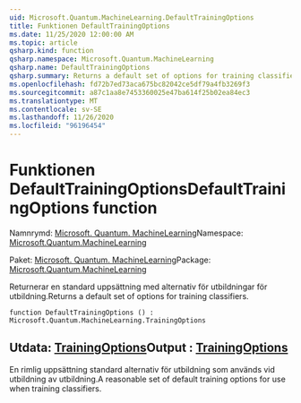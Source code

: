 ```yaml
---
uid: Microsoft.Quantum.MachineLearning.DefaultTrainingOptions
title: Funktionen DefaultTrainingOptions
ms.date: 11/25/2020 12:00:00 AM
ms.topic: article
qsharp.kind: function
qsharp.namespace: Microsoft.Quantum.MachineLearning
qsharp.name: DefaultTrainingOptions
qsharp.summary: Returns a default set of options for training classifiers.
ms.openlocfilehash: fd72b7ed73aca675bc82042ce5df79a4fb3269f3
ms.sourcegitcommit: a87c1aa8e7453360025e47ba614f25b02ea84ec3
ms.translationtype: MT
ms.contentlocale: sv-SE
ms.lasthandoff: 11/26/2020
ms.locfileid: "96196454"
---
```

# <a name="defaulttrainingoptions-function"></a><span data-ttu-id="7a160-102">Funktionen DefaultTrainingOptions</span><span class="sxs-lookup"><span data-stu-id="7a160-102">DefaultTrainingOptions function</span></span>

<span data-ttu-id="7a160-103">Namnrymd: [Microsoft. Quantum. MachineLearning](xref:Microsoft.Quantum.MachineLearning)</span><span class="sxs-lookup"><span data-stu-id="7a160-103">Namespace: [Microsoft.Quantum.MachineLearning](xref:Microsoft.Quantum.MachineLearning)</span></span>

<span data-ttu-id="7a160-104">Paket: [Microsoft. Quantum. MachineLearning](https://nuget.org/packages/Microsoft.Quantum.MachineLearning)</span><span class="sxs-lookup"><span data-stu-id="7a160-104">Package: [Microsoft.Quantum.MachineLearning](https://nuget.org/packages/Microsoft.Quantum.MachineLearning)</span></span>


<span data-ttu-id="7a160-105">Returnerar en standard uppsättning med alternativ för utbildningar för utbildning.</span><span class="sxs-lookup"><span data-stu-id="7a160-105">Returns a default set of options for training classifiers.</span></span>

```qsharp
function DefaultTrainingOptions () : Microsoft.Quantum.MachineLearning.TrainingOptions
```


## <a name="output--trainingoptions"></a><span data-ttu-id="7a160-106">Utdata: [TrainingOptions](xref:Microsoft.Quantum.MachineLearning.TrainingOptions)</span><span class="sxs-lookup"><span data-stu-id="7a160-106">Output : [TrainingOptions](xref:Microsoft.Quantum.MachineLearning.TrainingOptions)</span></span>

<span data-ttu-id="7a160-107">En rimlig uppsättning standard alternativ för utbildning som används vid utbildning av utbildning.</span><span class="sxs-lookup"><span data-stu-id="7a160-107">A reasonable set of default training options for use when training classifiers.</span></span>